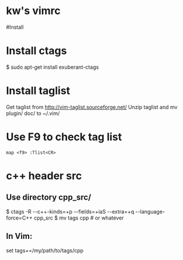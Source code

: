 kw's vimrc
=========

#Install
# Install ctags
$ sudo apt-get install exuberant-ctags
# Install taglist
Get taglist from 
    http://vim-taglist.sourceforge.net/
Unzip taglist and mv plugin/ doc/ to ~/.vim/
# Use F9 to check tag list
    map <f9> :Tlist<CR>

# c++ header src
## Use directory cpp_src/
$ ctags -R --c++-kinds=+p --fields=+iaS --extra=+q --language-force=C++ cpp_src 
$ mv tags cpp # or whatever 
## In Vim: 
set tags+=/my/path/to/tags/cpp 
